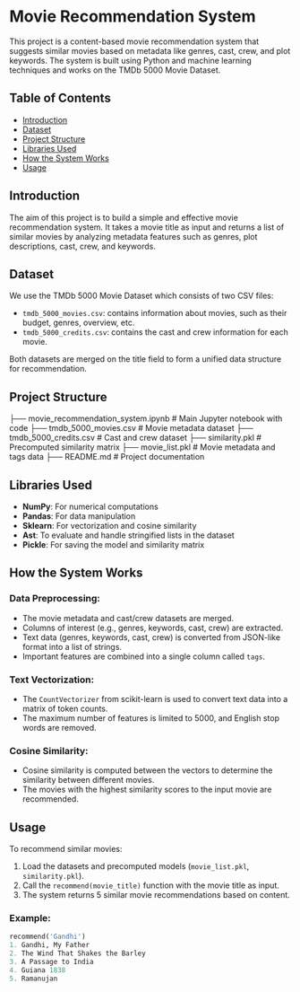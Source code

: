 # Movie Recommendation System

This project is a content-based movie recommendation system that suggests similar movies based on metadata like genres, cast, crew, and plot keywords. The system is built using Python and machine learning techniques and works on the TMDb 5000 Movie Dataset.

## Table of Contents
- [Introduction](#introduction)
- [Dataset](#dataset)
- [Project Structure](#project-structure)
- [Libraries Used](#libraries-used)
- [How the System Works](#how-the-system-works)
- [Usage](#usage)
## Introduction

The aim of this project is to build a simple and effective movie recommendation system. It takes a movie title as input and returns a list of similar movies by analyzing metadata features such as genres, plot descriptions, cast, crew, and keywords.

## Dataset

We use the TMDb 5000 Movie Dataset which consists of two CSV files:
- `tmdb_5000_movies.csv`: contains information about movies, such as their budget, genres, overview, etc.
- `tmdb_5000_credits.csv`: contains the cast and crew information for each movie.

Both datasets are merged on the title field to form a unified data structure for recommendation.

## Project Structure
├── movie_recommendation_system.ipynb # Main Jupyter notebook with code ├── tmdb_5000_movies.csv # Movie metadata dataset ├── tmdb_5000_credits.csv # Cast and crew dataset ├── similarity.pkl # Precomputed similarity matrix ├── movie_list.pkl # Movie metadata and tags data ├── README.md # Project documentation

## Libraries Used

- **NumPy**: For numerical computations
- **Pandas**: For data manipulation
- **Sklearn**: For vectorization and cosine similarity
- **Ast**: To evaluate and handle stringified lists in the dataset
- **Pickle**: For saving the model and similarity matrix

## How the System Works

### Data Preprocessing:
- The movie metadata and cast/crew datasets are merged.
- Columns of interest (e.g., genres, keywords, cast, crew) are extracted.
- Text data (genres, keywords, cast, crew) is converted from JSON-like format into a list of strings.
- Important features are combined into a single column called `tags`.

### Text Vectorization:
- The `CountVectorizer` from scikit-learn is used to convert text data into a matrix of token counts.
- The maximum number of features is limited to 5000, and English stop words are removed.

### Cosine Similarity:
- Cosine similarity is computed between the vectors to determine the similarity between different movies.
- The movies with the highest similarity scores to the input movie are recommended.

## Usage

To recommend similar movies:
1. Load the datasets and precomputed models (`movie_list.pkl`, `similarity.pkl`).
2. Call the `recommend(movie_title)` function with the movie title as input.
3. The system returns 5 similar movie recommendations based on content.

### Example:
```python
recommend('Gandhi')
1. Gandhi, My Father
2. The Wind That Shakes the Barley
3. A Passage to India
4. Guiana 1838
5. Ramanujan

